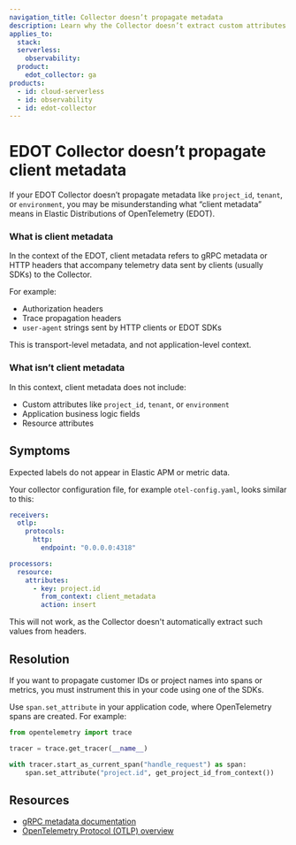 ```yaml
---
navigation_title: Collector doesn’t propagate metadata
description: Learn why the Collector doesn’t extract custom attributes and how to propagate such values using EDOT SDKs.
applies_to:
  stack:
  serverless:
    observability:
  product:
    edot_collector: ga
products:
  - id: cloud-serverless
  - id: observability
  - id: edot-collector
---
```


# EDOT Collector doesn’t propagate client metadata

If your EDOT Collector doesn’t propagate metadata like `project_id`, `tenant`, or `environment`, you may be misunderstanding what “client metadata” means in Elastic Distributions of OpenTelemetry (EDOT). 

### What is client metadata

In the context of the EDOT, client metadata refers to gRPC metadata or HTTP headers that accompany telemetry data sent by clients (usually SDKs) to the Collector.

For example: 

- Authorization headers
- Trace propagation headers
- `user-agent` strings sent by HTTP clients or EDOT SDKs

This is transport-level metadata, and not application-level context.

### What isn’t client metadata

In this context, client metadata does not include:

- Custom attributes like `project_id`, `tenant`, or `environment`
- Application business logic fields
- Resource attributes

## Symptoms

Expected labels do not appear in Elastic APM or metric data.

Your collector configuration file, for example `otel-config.yaml`, looks similar to this:

```yaml
receivers:
  otlp:
    protocols:
      http:
        endpoint: "0.0.0.0:4318"

processors:
  resource:
    attributes:
      - key: project.id
        from_context: client_metadata
        action: insert
```

This will not work, as the Collector doesn't automatically extract such values from headers.

## Resolution

If you want to propagate customer IDs or project names into spans or metrics, you must instrument this in your code using one of the SDKs.

Use `span.set_attribute` in your application code, where OpenTelemetry spans are created. For example:

```python
from opentelemetry import trace

tracer = trace.get_tracer(__name__)

with tracer.start_as_current_span("handle_request") as span:
    span.set_attribute("project.id", get_project_id_from_context())
```

## Resources

- [gRPC metadata documentation](https://grpc.io/docs/guides/concepts/#metadata)
- [OpenTelemetry Protocol (OTLP) overview](https://opentelemetry.io/docs/specs/otlp/)